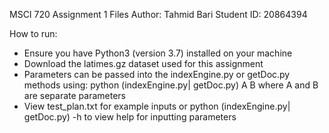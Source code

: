 MSCI 720 Assignment 1 Files
Author: Tahmid Bari
Student ID: 20864394

How to run:
- Ensure you have Python3 (version 3.7) installed on your machine
- Download the latimes.gz dataset used for this assignment
- Parameters can be passed into the indexEngine.py or getDoc.py methods using: python (indexEngine.py| getDoc.py) A B
  where A and B are separate parameters
- View test_plan.txt for example inputs or python (indexEngine.py| getDoc.py) -h to view help for inputting parameters
